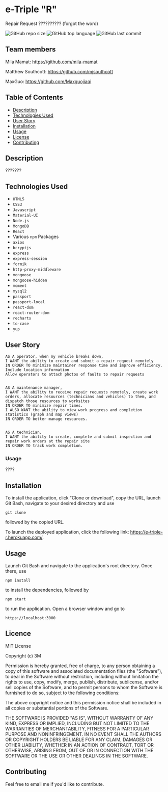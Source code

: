 # e-Triple "R"
Repair Request ?????????? (forgot the word)


![GitHub repo size](https://img.shields.io/github/repo-size/mjsouthcott/22-project-3)
![GitHub top language](https://img.shields.io/github/languages/top/mjsouthcott/22-project-3)
![GitHub last commit](https://img.shields.io/github/last-commit/mjsouthcott/22-project-3)

## Team members
Mila Mamat: https://github.com/mila-mamat

Matthew Southcott: https://github.com/mjsouthcott

MaxGuo: https://github.com/Maxguojiaqi


## Table of Contents

* [Description](#description)
* [Technologies Used](#technologies-used)
* [User Story](#user-story)
* [Installation](#installation)
* [Usage](#usage)
* [License](#licence)
* [Contributing](#contributing)

## Description
???????



## Technologies Used

* `HTML5`
* `CSS3`
* `Javascript`
* `Material-UI`
* `Node.js`
* `MongoDB`
* `React`
* Various `npm` Packages
* `axios`
* `bcryptjs`
* `express`
* `express-session`
* `formik`
* `http-proxy-middleware`
* `mongoose`
* `mongoose-hidden`
* `moment`
* `mysql2`
* `passport`
* `passport-local`
* `react-dom`
* `react-router-dom`
* `recharts`
* `to-case`
* `yup`




## User Story

```
AS A operator, when my vehicle breaks down,
I WANT the ability to create and submit a repair request remotely
IN ORDER TO minimize maintainer response time and improve efficiency.
Include location information
Allow operators to attach photos of faults to repair requests


AS A maintenance manager,
I WANT the ability to receive repair requests remotely, create work orders, allocate resources (technicians and vehicles) to them, and dispatch those resources to worksites
IN ORDER TO minimize repair times.
I ALSO WANT the ability to view work progress and completion statistics (graph and map views)
IN ORDER TO better manage resources.


AS A technician,
I WANT the ability to create, complete and submit inspection and repair work orders at the repair site
IN ORDER TO track work completion.

```


### Usage
????



## Installation

To install the application, click "Clone or download", copy the URL, launch Git Bash, navigate to your desired directory and use
```
git clone
```
followed by the copied URL.

To launch the deployed application, click the following link: https://e-triple-r.herokuapp.com/.

## Usage

Launch Git Bash and navigate to the application's root directory. Once there, use
```
npm install
```
to install the dependencies, followed by
```
npm start
```
to run the application. Open a browser window and go to
```
https://localhost:3000
```

## Licence

MIT License

Copyright (c) 3M

Permission is hereby granted, free of charge, to any person obtaining a copy of this software and associated documentation files (the "Software"), to deal in the Software without restriction, including without limitation the rights to use, copy, modify, merge, publish, distribute, sublicense, and/or sell copies of the Software, and to permit persons to whom the Software is furnished to do so, subject to the following conditions:

The above copyright notice and this permission notice shall be included in all copies or substantial portions of the Software.

THE SOFTWARE IS PROVIDED "AS IS", WITHOUT WARRANTY OF ANY KIND, EXPRESS OR IMPLIED, INCLUDING BUT NOT LIMITED TO THE WARRANTIES OF MERCHANTABILITY, FITNESS FOR A PARTICULAR PURPOSE AND NONINFRINGEMENT. IN NO EVENT SHALL THE AUTHORS OR COPYRIGHT HOLDERS BE LIABLE FOR ANY CLAIM, DAMAGES OR OTHER LIABILITY, WHETHER IN AN ACTION OF CONTRACT, TORT OR OTHERWISE, ARISING FROM, OUT OF OR IN CONNECTION WITH THE SOFTWARE OR THE USE OR OTHER DEALINGS IN THE SOFTWARE.

## Contributing

Feel free to email me if you'd like to contribute.
